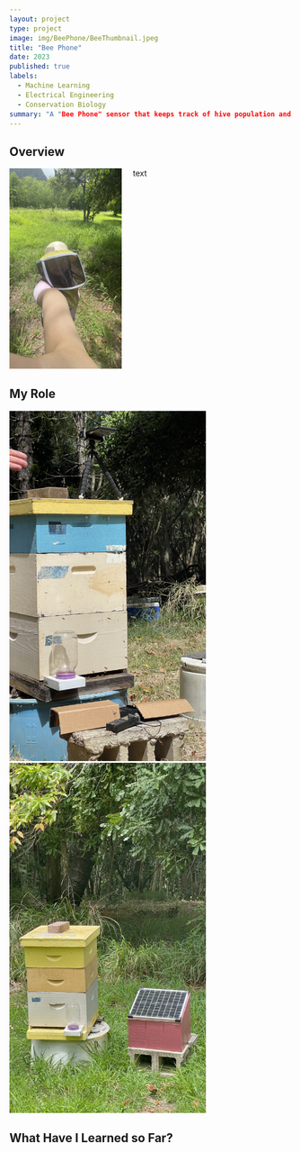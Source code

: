 ```yaml
---
layout: project
type: project
image: img/BeePhone/BeeThumbnail.jpeg
title: "Bee Phone"
date: 2023
published: true
labels:
  - Machine Learning
  - Electrical Engineering
  - Conservation Biology
summary: "A "Bee Phone" sensor that keeps track of hive population and conditions."
---
```


## Overview
<div style="display: flex; align-items: flex-start;">
  <div style="margin-right: 20px;">
    <img width="200px" src="../img/BeePhone/BeeMe.jpeg" alt="Me in a Bee Suit">
  </div>
  <div>
    text
  </div>
</div>

## My Role
<div class="text-center p-4">
    <img width="350px" src="../img/BeePhone/BeeSolar.jpeg" class="img-thumbnail" >
    <img width="350px" src="../img/BeePhone/BeePhone.jpeg" class="img-thumbnail" >
</div>


## What Have I Learned so Far?
 
